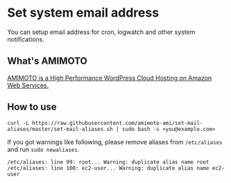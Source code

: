 # Set system email address

You can setup email address for cron, logwatch and other system notifications.

## What's AMIMOTO

[AMIMOTO is a High Performance WordPress Cloud Hosting on Amazon Web Services.](http://amimoto-ami.com/)

## How to use

```
curl -L https://raw.githubusercontent.com/amimoto-ami/set-mail-aliases/master/set-mail-aliases.sh | sudo bash -s <you@example.com>
```

If you got warnings like following, please remove aliases from `/etc/aliases` and run `sudo newaliases`.

```
/etc/aliases: line 99: root... Warning: duplicate alias name root
/etc/aliases: line 100: ec2-user... Warning: duplicate alias name ec2-user
```
